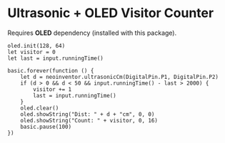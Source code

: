 
# Ultrasonic + OLED Visitor Counter

Requires **OLED** dependency (installed with this package).

```blocks
oled.init(128, 64)
let visitor = 0
let last = input.runningTime()

basic.forever(function () {
    let d = neoinventor.ultrasonicCm(DigitalPin.P1, DigitalPin.P2)
    if (d > 0 && d < 50 && input.runningTime() - last > 2000) {
        visitor += 1
        last = input.runningTime()
    }
    oled.clear()
    oled.showString("Dist: " + d + "cm", 0, 0)
    oled.showString("Count: " + visitor, 0, 16)
    basic.pause(100)
})
```
